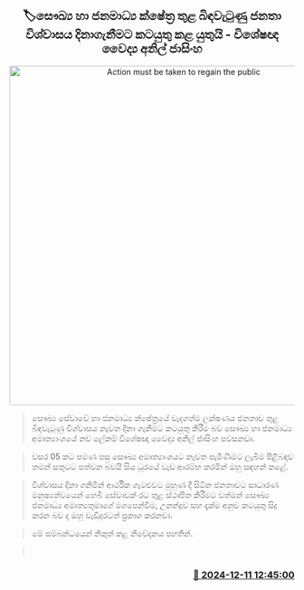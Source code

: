 <p align='center'><b><h2 align='center' title='Action must be taken to regain the public's trust that has been shattered in the health and media sectors - Specialist Dr. Anil Jasinghe'>🏷සෞඛ්‍ය හා ජනමාධ්‍ය ක්ෂේත්‍ර තු​ළ බිඳවැටුණු ජනතා විශ්වාසය දිනාගැනීමට කටයුතු කළ යුතුයි - විශේෂඥ වෛද්‍ය අනිල් ජාසිංහ</h2></b></p>
<p align='center'><img src='https://helakuru.sgp1.cdn.digitaloceanspaces.com/esana/images/lib/anil-jasinhe-tt.jpg' width='600' alt='Action must be taken to regain the public's trust that has been shattered in the health and media sectors - Specialist Dr. Anil Jasinghe'></p>

> සෞඛ්‍ය සේවාවේ හා ජනමාධ්‍ය ක්ෂේත්‍රයේ වැදගත්ම ලක්ෂණය ජනතාව තු​ළ බිඳවැටුණු විශ්වාසය නැවත දිනා ගැනිමට කටයුතු කිරීම බව සෞඛ්‍ය හා ජනමාධ්‍ය අමාත්‍යාංශයේ නව ලේකම් විශේෂඥ වෛද්‍ය අනිල් ජාසිංහ පවසනවා.

> වසර 05 කට පමණ පසු සෞඛ්‍ය අමාත්‍යාංශයට නැවත පැමිණීමට ලැබීම පිළිබඳව තමන් සතුටට පත්වන බවයි සිය ධූරයේ වැඩ ආරම්භ කරමින් ඔහු සඳහන් කළේ.

> විශ්වාසය දිනා ගනිමින් ආර්ථික ගැටළුවට මුහුණ දී සිටින ජනතාවට සාධාරණ මනුෂ්‍යත්වයෙන් හෙබි සේවාවක් රට තු​ළ ස්ථාපිත කිරීමට වත්මන් සෞඛ්‍ය ජනමාධ්‍ය අමාත්‍යතුමාගේ මගපෙන්වීම, උනන්දුව සහ දැක්ම අනුව කටයුතු සිදු කරන බව ද ඔහු වැඩිදුරටත් ප්‍රකාශ කරනවා.

> මේ සම්බන්ධයෙන් නිකුත් කළ නිවේදනය පහතින්.

>  



<h3 align='right'><a href='https://www.helakuru.lk/esana/p/105826/'>📅 2024-12-11 12:45:00</a></h3>
